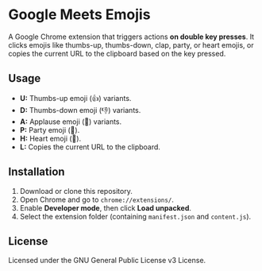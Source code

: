 # Google Meets Emojis

A Google Chrome extension that triggers actions **on double key presses**. It clicks emojis like thumbs-up, thumbs-down, clap, party, or heart emojis, or copies the current URL to the clipboard based on the key pressed.

## Usage

- **U:** Thumbs-up emoji (👍) variants.
- **D:** Thumbs-down emoji (👎) variants.
- **A:** Applause emoji (👏) variants.
- **P:** Party emoji (🎉).
- **H:** Heart emoji (💖).
- **L:** Copies the current URL to the clipboard.

## Installation

1. Download or clone this repository.
2. Open Chrome and go to `chrome://extensions/`.
3. Enable **Developer mode**, then click **Load unpacked**.
4. Select the extension folder (containing `manifest.json` and `content.js`).

## License

Licensed under the GNU General Public License v3 License.
